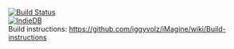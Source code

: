 [![Build Status](https://drone.io/github.com/iggyvolz/Fightmon-the-Game--Reemon/status.png)](https://drone.io/github.com/iggyvolz/Fightmon-the-Game--Reemon/latest)<br>
[![IndieDB](http://button.indiedb.com/popularity/medium/games/33517.png)](http://www.indiedb.com/games/imagine)<br>
Build instructions: https://github.com/iggyvolz/iMagine/wiki/Build-instructions
